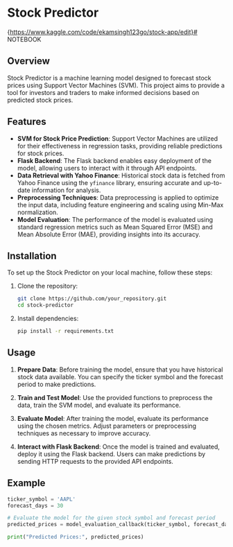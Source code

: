 # Stock Predictor
{https://www.kaggle.com/code/ekamsingh123go/stock-app/edit}# NOTEBOOK
## Overview
Stock Predictor is a machine learning model designed to forecast stock prices using Support Vector Machines (SVM). This project aims to provide a tool for investors and traders to make informed decisions based on predicted stock prices.

## Features
- **SVM for Stock Price Prediction**: Support Vector Machines are utilized for their effectiveness in regression tasks, providing reliable predictions for stock prices.
- **Flask Backend**: The Flask backend enables easy deployment of the model, allowing users to interact with it through API endpoints.
- **Data Retrieval with Yahoo Finance**: Historical stock data is fetched from Yahoo Finance using the `yfinance` library, ensuring accurate and up-to-date information for analysis.
- **Preprocessing Techniques**: Data preprocessing is applied to optimize the input data, including feature engineering and scaling using Min-Max normalization.
- **Model Evaluation**: The performance of the model is evaluated using standard regression metrics such as Mean Squared Error (MSE) and Mean Absolute Error (MAE), providing insights into its accuracy.

## Installation
To set up the Stock Predictor on your local machine, follow these steps:

1. Clone the repository:
    ```bash
    git clone https://github.com/your_repository.git
    cd stock-predictor
    ```

2. Install dependencies:
    ```bash
    pip install -r requirements.txt
    ```

## Usage
1. **Prepare Data**: Before training the model, ensure that you have historical stock data available. You can specify the ticker symbol and the forecast period to make predictions.

2. **Train and Test Model**: Use the provided functions to preprocess the data, train the SVM model, and evaluate its performance.

3. **Evaluate Model**: After training the model, evaluate its performance using the chosen metrics. Adjust parameters or preprocessing techniques as necessary to improve accuracy.

4. **Interact with Flask Backend**: Once the model is trained and evaluated, deploy it using the Flask backend. Users can make predictions by sending HTTP requests to the provided API endpoints.

## Example
```python
ticker_symbol = 'AAPL'
forecast_days = 30

# Evaluate the model for the given stock symbol and forecast period
predicted_prices = model_evaluation_callback(ticker_symbol, forecast_days)

print("Predicted Prices:", predicted_prices)

